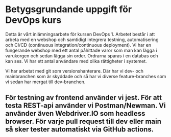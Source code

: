 # Betygsgrundande uppgift för DevOps kurs
Detta är vårt inlämningsarbete för kursen DevOps 1. Arbetet består i att arbeta med en webshop och samtidigt integrera testning, automatisering och CI/CD (continuous integration/continuous deployment). Vi har en fungerande webshop med ett antal påhittade varor som man kan lägga i varukorgen och sedan lägga sin order. Ordrarna sparas i en databas och kan ses. Vi har ett antal användare med olika rättigheter i systemet.

Vi har arbetat med git som versionshanterare. Där har vi dev- och mainbranchen som är skyddade och så har vi diverse feature-branches som vi sedan har mergat till dev-branchen.

För testning av frontend använder vi jest. För att testa REST-api använder vi Postman/Newman. Vi använder även Webdriver.IO som headless browser. För varje pull request till dev eller main så sker tester automatiskt via GitHub actions.
-------------------------------------------------------------
